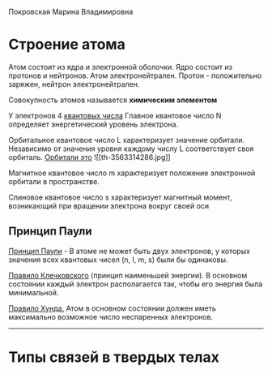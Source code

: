Покровская Марина Владимировна

# Строение атома
Атом состоит из ядра и электронной оболочки.
Ядро состоит из протонов и нейтронов. Атом электронейтрален.
Протон - положительно заряжен, нейтрон электронейтрален.

Совокупность атомов называется **химическим элементом**

У электронов 4 [квантовых числа](https://k-tree.ru/spravochnik/himiya/kvantovie_chisla_elektronov)
Главное квантовое число N определяет энергетический уровень электрона.

Орбитальное квантовое число L характеризует значение орбитали.
Независимо от значения уровня каждому числу L соответствует своя орбиталь.
[Орбитали это](https://dic.academic.ru/dic.nsf/ntes/3250/%D0%9E%D0%A0%D0%91%D0%98%D0%A2%D0%90%D0%9B%D0%AC)
![[th-3563314286.jpg]]

Магнитное квантовое число m характеризует положение электронной орбитали в пространстве.

Спиновое квантовое число s характеризует магнитный момент, возникающий при вращении электрона вокруг своей оси

## Принцип Паули

[Принцип Паули](https://spravochnick.ru/fizika/predmet_i_zadachi_atomnoy_fiziki/princip_pauli/) - В атоме не может быть двух электронов, у которых значения всех квантовых чисел (n, l, m, s) были бы одинаковы.

[Правило Клечковского](https://dic.academic.ru/dic.nsf/ruwiki/18658) (принцип наименьшей энергии). В основном состоянии каждый электрон располагается так, чтобы его энергия была минимальной.

[Правило Хунда.](https://zaochnik-com.com/spravochnik/fizika/atomy-jadra/pravilo-hunda/) Атом в основном состоянии должен иметь максимально возможное число неспаренных электронов.

----
# Типы связей в твердых телах

